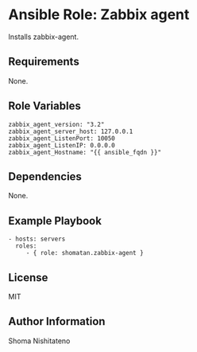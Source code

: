 Ansible Role: Zabbix agent
=========

Installs zabbix-agent.

Requirements
------------

None.

Role Variables
--------------

    zabbix_agent_version: "3.2"
    zabbix_agent_server_host: 127.0.0.1
    zabbix_agent_ListenPort: 10050
    zabbix_agent_ListenIP: 0.0.0.0
    zabbix_agent_Hostname: "{{ ansible_fqdn }}"

Dependencies
------------

None.

Example Playbook
----------------

    - hosts: servers
      roles:
         - { role: shomatan.zabbix-agent }

License
-------

MIT

Author Information
------------------

Shoma Nishitateno